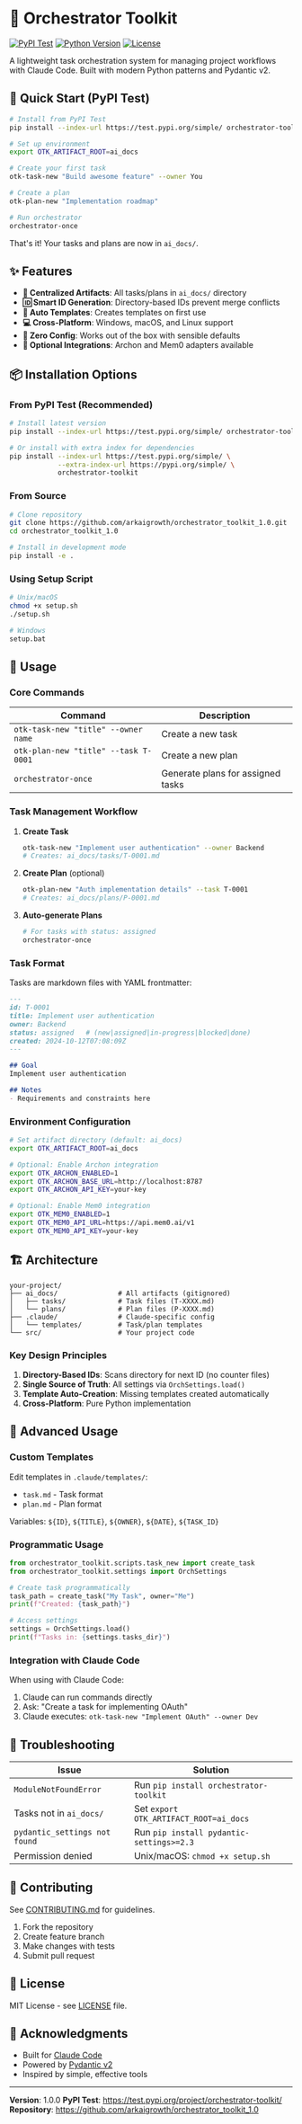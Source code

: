 # 🎯 Orchestrator Toolkit

[![PyPI Test](https://img.shields.io/badge/PyPI%20Test-v1.0.0-orange)](https://test.pypi.org/project/orchestrator-toolkit/)
[![Python Version](https://img.shields.io/badge/python-≥3.10-blue.svg)](https://www.python.org/downloads/)
[![License](https://img.shields.io/badge/license-MIT-green.svg)](LICENSE)

A lightweight task orchestration system for managing project workflows with Claude Code. Built with modern Python patterns and Pydantic v2.

## 🚀 Quick Start (PyPI Test)

```bash
# Install from PyPI Test
pip install --index-url https://test.pypi.org/simple/ orchestrator-toolkit

# Set up environment
export OTK_ARTIFACT_ROOT=ai_docs

# Create your first task
otk-task-new "Build awesome feature" --owner You

# Create a plan
otk-plan-new "Implementation roadmap"

# Run orchestrator
orchestrator-once
```

That's it! Your tasks and plans are now in `ai_docs/`.

## ✨ Features

- **📁 Centralized Artifacts**: All tasks/plans in `ai_docs/` directory
- **🆔 Smart ID Generation**: Directory-based IDs prevent merge conflicts
- **🎨 Auto Templates**: Creates templates on first use
- **💻 Cross-Platform**: Windows, macOS, and Linux support
- **🚀 Zero Config**: Works out of the box with sensible defaults
- **🔌 Optional Integrations**: Archon and Mem0 adapters available

## 📦 Installation Options

### From PyPI Test (Recommended)

```bash
# Install latest version
pip install --index-url https://test.pypi.org/simple/ orchestrator-toolkit

# Or install with extra index for dependencies
pip install --index-url https://test.pypi.org/simple/ \
            --extra-index-url https://pypi.org/simple/ \
            orchestrator-toolkit
```

### From Source

```bash
# Clone repository
git clone https://github.com/arkaigrowth/orchestrator_toolkit_1.0.git
cd orchestrator_toolkit_1.0

# Install in development mode
pip install -e .
```

### Using Setup Script

```bash
# Unix/macOS
chmod +x setup.sh
./setup.sh

# Windows
setup.bat
```

## 📖 Usage

### Core Commands

| Command | Description |
|---------|-------------|
| `otk-task-new "title" --owner name` | Create a new task |
| `otk-plan-new "title" --task T-0001` | Create a new plan |
| `orchestrator-once` | Generate plans for assigned tasks |

### Task Management Workflow

1. **Create Task**
   ```bash
   otk-task-new "Implement user authentication" --owner Backend
   # Creates: ai_docs/tasks/T-0001.md
   ```

2. **Create Plan** (optional)
   ```bash
   otk-plan-new "Auth implementation details" --task T-0001
   # Creates: ai_docs/plans/P-0001.md
   ```

3. **Auto-generate Plans**
   ```bash
   # For tasks with status: assigned
   orchestrator-once
   ```

### Task Format

Tasks are markdown files with YAML frontmatter:

```markdown
---
id: T-0001
title: Implement user authentication
owner: Backend
status: assigned   # (new|assigned|in-progress|blocked|done)
created: 2024-10-12T07:08:09Z
---

## Goal
Implement user authentication

## Notes
- Requirements and constraints here
```

### Environment Configuration

```bash
# Set artifact directory (default: ai_docs)
export OTK_ARTIFACT_ROOT=ai_docs

# Optional: Enable Archon integration
export OTK_ARCHON_ENABLED=1
export OTK_ARCHON_BASE_URL=http://localhost:8787
export OTK_ARCHON_API_KEY=your-key

# Optional: Enable Mem0 integration
export OTK_MEM0_ENABLED=1
export OTK_MEM0_API_URL=https://api.mem0.ai/v1
export OTK_MEM0_API_KEY=your-key
```

## 🏗️ Architecture

```
your-project/
├── ai_docs/               # All artifacts (gitignored)
│   ├── tasks/             # Task files (T-XXXX.md)
│   └── plans/             # Plan files (P-XXXX.md)
├── .claude/               # Claude-specific config
│   └── templates/         # Task/plan templates
└── src/                   # Your project code
```

### Key Design Principles

1. **Directory-Based IDs**: Scans directory for next ID (no counter files)
2. **Single Source of Truth**: All settings via `OrchSettings.load()`
3. **Template Auto-Creation**: Missing templates created automatically
4. **Cross-Platform**: Pure Python implementation

## 🔧 Advanced Usage

### Custom Templates

Edit templates in `.claude/templates/`:
- `task.md` - Task format
- `plan.md` - Plan format

Variables: `${ID}`, `${TITLE}`, `${OWNER}`, `${DATE}`, `${TASK_ID}`

### Programmatic Usage

```python
from orchestrator_toolkit.scripts.task_new import create_task
from orchestrator_toolkit.settings import OrchSettings

# Create task programmatically
task_path = create_task("My Task", owner="Me")
print(f"Created: {task_path}")

# Access settings
settings = OrchSettings.load()
print(f"Tasks in: {settings.tasks_dir}")
```

### Integration with Claude Code

When using with Claude Code:
1. Claude can run commands directly
2. Ask: "Create a task for implementing OAuth"
3. Claude executes: `otk-task-new "Implement OAuth" --owner Dev`

## 🐛 Troubleshooting

| Issue | Solution |
|-------|----------|
| `ModuleNotFoundError` | Run `pip install orchestrator-toolkit` |
| Tasks not in `ai_docs/` | Set `export OTK_ARTIFACT_ROOT=ai_docs` |
| `pydantic_settings not found` | Run `pip install pydantic-settings>=2.3` |
| Permission denied | Unix/macOS: `chmod +x setup.sh` |

## 🤝 Contributing

See [CONTRIBUTING.md](CONTRIBUTING.md) for guidelines.

1. Fork the repository
2. Create feature branch
3. Make changes with tests
4. Submit pull request

## 📄 License

MIT License - see [LICENSE](LICENSE) file.

## 🙏 Acknowledgments

- Built for [Claude Code](https://claude.ai)
- Powered by [Pydantic v2](https://pydantic.dev)
- Inspired by simple, effective tools

---

**Version**: 1.0.0
**PyPI Test**: https://test.pypi.org/project/orchestrator-toolkit/
**Repository**: https://github.com/arkaigrowth/orchestrator_toolkit_1.0